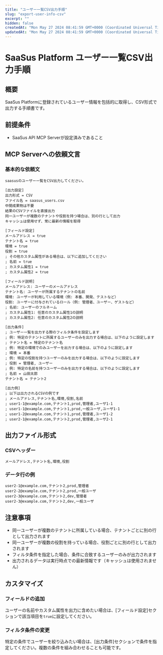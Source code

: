 ```yaml
---
title: "ユーザー一覧CSV出力手順"
slug: "export-user-info-csv"
excerpt: ""
hidden: false
createdAt: "Mon May 27 2024 08:41:59 GMT+0000 (Coordinated Universal Time)"
updatedAt: "Mon May 27 2024 08:41:59 GMT+0000 (Coordinated Universal Time)"
---
```


# SaaSus Platform ユーザー一覧CSV出力手順

## 概要
SaaSus Platformに登録されているユーザー情報を包括的に取得し、CSV形式で出力する手順書です。

## 前提条件
- SaaSus API MCP Serverが設定済みであること

## MCP Serverへの依頼文言

### 基本的な依頼文
```
saasusのユーザー一覧をCSV出力してください。

[出力設定]
出力形式 = CSV
ファイル名 = saasus_users.csv
中間成果物は不要
結果のCSVファイルを直接出力
同一ユーザーが複数のテナントや役割を持つ場合は、別の行として出力
キャッシュは使用せず、常に最新の情報を取得

[フィールド設定]
メールアドレス = true
テナント名 = true
環境 = true
役割 = true
; その他カスタム属性がある場合は、以下に追加してください
; 名前 = true
; カスタム属性1 = true
; カスタム属性2 = true

[フィールド説明]
メールアドレス: ユーザーのメールアドレス
テナント名: ユーザーが所属するテナントの名前
環境: ユーザーが利用している環境（例: 本番、開発、テストなど）
役割: ユーザーに付与されているロール（例: 管理者、ユーザー、ゲストなど）
; 名前: ユーザーのフルネーム
; カスタム属性1: 任意のカスタム属性1の説明
; カスタム属性2: 任意のカスタム属性2の説明

[出力条件]
; ユーザー一覧を出力する際のフィルタ条件を設定します
; 例: 特定のテナントに所属するユーザーのみを出力する場合は、以下のように設定します
; テナント名 = 特定のテナント名
; 例: 特定の環境でのみユーザーを出力する場合は、以下のように設定します
; 環境 = 本番
; 例: 特定の役割を持つユーザーのみを出力する場合は、以下のように設定します
; 役割 = 管理者, ユーザー
; 例: 特定の名前を持つユーザーのみを出力する場合は、以下のように設定します
; 名前 = 山田太郎
テナント名 = テナント2

[出力例]
; 以下は出力されるCSVの例です
; メールアドレス,テナント名,環境,役割,名前
; user1-1@example.com,テナント1,prod,管理者,ユーザ1-1
; user1-1@example.com,テナント1,prod,一般ユーザ,ユーザ1-1
; user1-2@example.com,テナント1,prod,管理者,ユーザ1-2
; user2-1@example.com,テナント2,prod,管理者,ユーザ2-1
```

## 出力ファイル形式

### CSVヘッダー
```csv
メールアドレス,テナント名,環境,役割
```

### データ行の例
```csv
user2-1@example.com,テナント2,prod,管理者
user2-2@example.com,テナント2,prod,一般ユーザ
user2-3@example.com,テナント2,dev,管理者
user2-3@example.com,テナント2,dev,一般ユーザ
```

## 注意事項

- 同一ユーザーが複数のテナントに所属している場合、テナントごとに別の行として出力されます
- 同一ユーザーが複数の役割を持っている場合、役割ごとに別の行として出力されます
- フィルタ条件を指定した場合、条件に合致するユーザーのみが出力されます
- 出力されるデータは実行時点での最新情報です（キャッシュは使用されません）

## カスタマイズ

### フィールドの追加
ユーザーの名前やカスタム属性を出力に含めたい場合は、[フィールド設定]セクションで該当項目を`true`に設定してください。

### フィルタ条件の変更
特定の条件でユーザーを絞り込みたい場合は、[出力条件]セクションで条件を指定してください。複数の条件を組み合わせることも可能です。